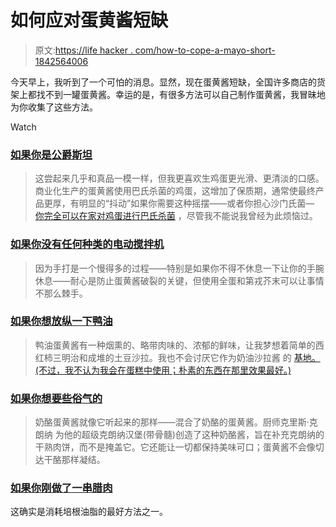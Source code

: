 # 如何应对蛋黄酱短缺

> 原文:[https://life hacker . com/how-to-cope-a-mayo-short-1842564006](https://lifehacker.com/how-to-cope-with-a-mayo-shortage-1842564006)

今天早上，我听到了一个可怕的消息。显然，现在蛋黄酱短缺，全国许多商店的货架上都找不到一罐蛋黄酱。幸运的是，有很多方法可以自己制作蛋黄酱，我冒昧地为你收集了这些方法。

Watch

### [如果你是公爵斯坦](https://skillet.lifehacker.com/how-to-make-your-own-dukes-style-mayonnaise-1833804415)

> 这尝起来几乎和真品一模一样，但我更喜欢生鸡蛋更光滑、更清淡的口感。商业化生产的蛋黄酱使用巴氏杀菌的鸡蛋，这增加了保质期，通常使最终产品更厚，有明显的“抖动”如果你需要这种摇摆——或者你担心沙门氏菌— [你完全可以在家对鸡蛋进行巴氏杀菌](https://skillet.lifehacker.com/how-and-why-to-pasteurize-eggs-with-your-sous-vide-co-1795471604#_ga=2.204944464.1978873436.1554382728-144977662.1506607947) ，尽管我不能说我曾经为此烦恼过。

### [如果你没有任何种类的电动搅拌机](https://skillet.lifehacker.com/how-to-make-mayonnaise-without-an-electric-mixer-1835389894)

> 因为手打是一个慢得多的过程——特别是如果你不得不休息一下让你的手腕休息——耐心是防止蛋黄酱破裂的关键，但使用全蛋和第戎芥末可以让事情不那么棘手。

### [如果你想放纵一下鸭油](https://skillet.lifehacker.com/why-duck-fat-mayo-is-the-mayo-you-should-be-making-1821972304)

> 鸭油蛋黄酱有一种烟熏的、略带肉味的、浓郁的鲜味，让我梦想着简单的西红柿三明治和成堆的土豆沙拉。我也不会讨厌它作为奶油沙拉酱 的 [基地。(不过，我不认为我会在蛋糕中使用；朴素的东西在那里效果最好。)](https://lifehacker.com/make-salad-dressing-with-the-last-bit-of-mayonnaise-in-1694659837)

### [如果你想要些俗气的](https://skillet.lifehacker.com/cheese-mayo-is-the-condiment-you-need-to-make-1827517234)

> 奶酪蛋黄酱就像它听起来的那样——混合了奶酪的蛋黄酱。厨师克里斯·克朗纳 为他的超级克朗纳汉堡(带骨髓)创造了这种奶酪酱，旨在补充克朗纳的干熟肉饼，而不是掩盖它。它还能让一切都保持美味可口；蛋黄酱不会像切达干酪那样凝结。

### [**如果你刚做了一串腊肉**](https://skillet.lifehacker.com/why-you-should-save-every-drop-of-bacon-grease-1829607931)

这确实是消耗培根油脂的最好方法之一。